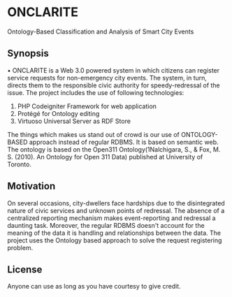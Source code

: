 # ONCLARITE
Ontology-Based Classification and Analysis of Smart City Events

## Synopsis
• ONCLARITE is a Web 3.0 powered system in which citizens can register service requests for non-emergency city events.
The system, in turn, directs them to the responsible civic authority for speedy-redressal of the issue. 
The project includes the use of following technologies:
1. PHP Codeigniter Framework for web application
2. Protégé for Ontology editing
3. Virtuoso Universal Server as RDF Store

The things which makes us stand out of crowd is our use of ONTOLOGY-BASED approach instead of regular RDBMS. It is based on semantic web. The ontology is based on the Open311 Ontology(1Nalchigara, S., & Fox, M. S. (2010). An Ontology for Open 311 Data) published at University of Toronto.


## Motivation
On several occasions, city-dwellers face hardships due to the disintegrated nature of civic services and unknown points of redressal. The absence of a centralized reporting mechanism makes event-reporting and redressal a daunting task.
Moreover, the regular RDBMS doesn't account for the meaning of the data it is handling and relationships between the data. The project uses the Ontology based approach to solve the request registering problem.

## License

Anyone can use as long as you have courtesy to give credit.
